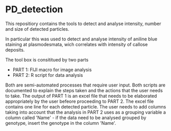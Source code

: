 # PD_detection

This repositiory contains the tools to detect and analyse intensity, number and size of detected particles. 

In particular this was used to detect and analyse intensity of aniline blue staining at plasmodesmata, wich correlates with intensity of callose deposits.

The tool box is consititued by two parts

- PART 1: FIJI macro for image analysis
- PART 2: R script for data analysis

Both are semi-automated processes that require user input. Both scripts are documented to explain the steps taken and the actions that the user needs to take. 
The output of PART 1 is an excel file that needs to be elaborated appropriately by the user befeore proceeding to PART 2. The excel file contains one line for each detected particle. The user needs to add columns taking into account that the analysis in PART 2 uses as a grouping variable a column called 'Name' - if the data need to be analysed grouped by genotype, insert the genotype in the column 'Name'.
